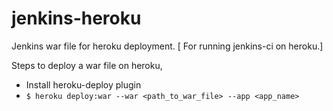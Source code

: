 jenkins-heroku
==============

Jenkins war file for heroku deployment. [ For running jenkins-ci on heroku.]

Steps to deploy a war file on heroku,
* Install heroku-deploy plugin
* ```$ heroku deploy:war --war <path_to_war_file> --app <app_name> ```
